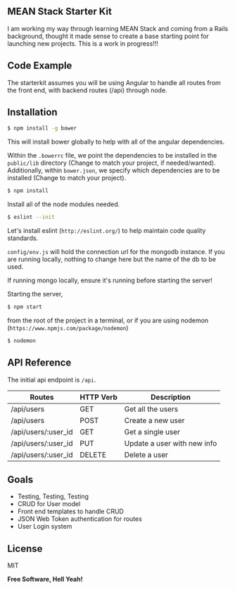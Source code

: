## MEAN Stack Starter Kit

I am working my way through learning MEAN Stack and coming from a Rails background, thought it made sense to create a base starting point for launching
new projects. This is a work in progress!!!

## Code Example

The starterkit assumes you will be using Angular to handle all routes from the front end, with backend routes (/api) through node.

## Installation

```sh
$ npm install -g bower
``` 
This will install bower globally to help with all of the angular dependencies.

Within the `.bowerrc` file, we point the dependencies to be installed in the `public/lib` directory (Change to match your project, if needed/wanted). 
Additionally, within `bower.json`, we specify which dependencies are to be installed (Change to match your project). 

```sh
$ npm install
```
Install all of the node modules needed.

```sh
$ eslint --init
```
Let's install eslint (`http://eslint.org/`) to help maintain code quality standards.

`config/env.js` will hold the connection url for the mongodb instance. If you are running locally, nothing to change here but the name of the db to be used.

If running mongo locally, ensure it's running before starting the server!

Starting the server, 
```sh
$ npm start
```
from the root of the project in a terminal, or if you are using nodemon (`https://www.npmjs.com/package/nodemon`)
```sh
$ nodemon
```

## API Reference

The initial api endpoint is `/api`.

| Routes   	          | HTTP Verb | Description  	            |
|---	              |---	      |---	                        |
| /api/users  	      | GET  	  | Get all the users  	        |
| /api/users  	      | POST  	  | Create a new user           |
| /api/users/:user_id | GET       | Get a single user  	        |
| /api/users/:user_id | PUT       | Update a user with new info |
| /api/users/:user_id | DELETE    | Delete a user           	|


## Goals
 - Testing, Testing, Testing
 - CRUD for User model
 - Front end templates to handle CRUD
 - JSON Web Token authentication for routes
 - User Login system

License
----

MIT

**Free Software, Hell Yeah!**
